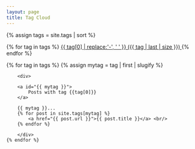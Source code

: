 ```yaml
---
layout: page
title: Tag Cloud
---
```


{% assign tags = site.tags | sort %}

{% for tag in tags %}
<span class="site-tag">
    <a href="/tag-cloud.html#{{ tag | first | slugify }}"
        style="font-size: {{ tag | last | size  |  times: 4 | plus: 80  }}%">
            {{ tag[0] | replace:'-', ' ' }} ({{ tag | last | size }})
    </a>
</span>
{% endfor %}


<div>
    {% for tag in tags %}
        {% assign mytag = tag | first | slugify %}

        <div>
    
        <a id="{{ mytag }}">
            Posts with tag {{tag[0]}}
        </a>

        {{ mytag }}...
        {% for post in site.tags[mytag] %}
            <a href="{{ post.url }}">{{ post.title }}</a> <br/>
        {% endfor %}
        
        </div>
    {% endfor %}
</div>